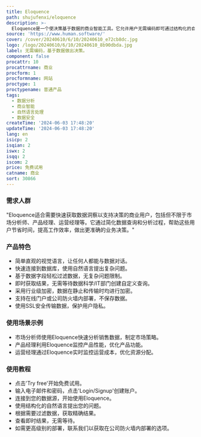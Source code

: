 ```yaml
---
title: Eloquence
path: shujufenxi/eloquence
description: >-
  Eloquence是一个使决策基于数据的商业智能工具。它允许用户无需编码即可通过结构化的自然语言提出问题，快速连接数据库，过滤所需数据，并立即获得结果。Eloquence注重安全性，采用行业标准的加密技术保护数据，支持在线使用或部署在公司防火墙内，并且承诺不保存任何数据。
source: 'https://www.human.software/'
cover: /cover/20240610/6/10/20240610_e72cb8dc.jpg
logo: /logo/20240610/6/10/20240610_8b90dbda.jpg
label: 无需编码，基于数据做出决策。
component: false
procattr: 10
procattrname: 商业
procform: 1
procformname: 网站
proctype: 1
proctypename: 普通产品
tags:
  - 数据分析
  - 商业智能
  - 自然语言处理
  - 数据安全
createTime: '2024-06-03 17:48:20'
updateTime: '2024-06-03 17:48:20'
lang: en
isicp: 2
isqian: 2
iswx: 2
isqq: 2
iscom: 2
price: 免费试用
catname: 商业
sort: 30866
---
```




### 需求人群
"Eloquence适合需要快速获取数据洞察以支持决策的商业用户，包括但不限于市场分析师、产品经理、运营经理等。它通过简化数据查询和分析过程，帮助这些用户节省时间，提高工作效率，做出更准确的业务决策。"

### 产品特色
* 简单直观的视觉语言，让任何人都能与数据对话。
* 快速连接到数据库，使用自然语言提出复杂问题。
* 基于数据字段轻松过滤数据，无复杂问题限制。
* 即时获取结果，无需等待数据科学/IT部门创建自定义查询。
* 采用行业级加密，数据在静止和传输时均进行加密。
* 支持在线门户或公司防火墙内部署，不保存数据。
* 使用SSL安全传输数据，保护用户隐私。

### 使用场景示例
* 市场分析师使用Eloquence快速分析销售数据，制定市场策略。
* 产品经理利用Eloquence监控产品性能，优化产品功能。
* 运营经理通过Eloquence实时监控运营成本，优化资源分配。

### 使用教程
* 点击'Try free'开始免费试用。
* 输入电子邮件和密码，点击'Login/Signup'创建账户。
* 连接到您的数据源，开始使用Eloquence。
* 使用结构化的自然语言提出您的问题。
* 根据需要过滤数据，获取精确结果。
* 查看即时结果，无需等待。
* 如需更高级别的部署，联系我们以获取在公司防火墙内部署的选项。

  
